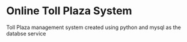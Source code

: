 # Online Toll Plaza System
 Toll Plaza management system created using python and mysql as the databse service
